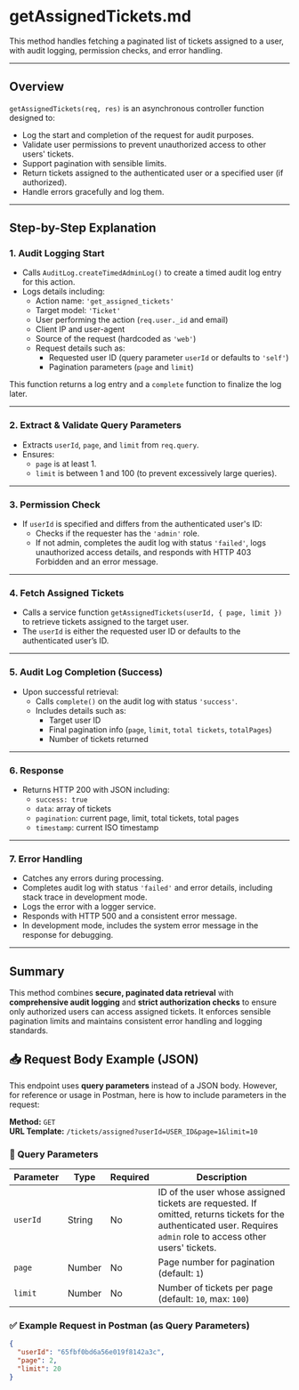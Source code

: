 # getAssignedTickets.md

This method handles fetching a paginated list of tickets assigned to a user, with audit logging, permission checks, and error handling.

---

## Overview

`getAssignedTickets(req, res)` is an asynchronous controller function designed to:

- Log the start and completion of the request for audit purposes.
- Validate user permissions to prevent unauthorized access to other users' tickets.
- Support pagination with sensible limits.
- Return tickets assigned to the authenticated user or a specified user (if authorized).
- Handle errors gracefully and log them.

---

## Step-by-Step Explanation

### 1. Audit Logging Start

- Calls `AuditLog.createTimedAdminLog()` to create a timed audit log entry for this action.
- Logs details including:
  - Action name: `'get_assigned_tickets'`
  - Target model: `'Ticket'`
  - User performing the action (`req.user._id` and email)
  - Client IP and user-agent
  - Source of the request (hardcoded as `'web'`)
  - Request details such as:
    - Requested user ID (query parameter `userId` or defaults to `'self'`)
    - Pagination parameters (`page` and `limit`)

This function returns a log entry and a `complete` function to finalize the log later.

---

### 2. Extract & Validate Query Parameters

- Extracts `userId`, `page`, and `limit` from `req.query`.
- Ensures:
  - `page` is at least 1.
  - `limit` is between 1 and 100 (to prevent excessively large queries).

---

### 3. Permission Check

- If `userId` is specified and differs from the authenticated user's ID:
  - Checks if the requester has the `'admin'` role.
  - If not admin, completes the audit log with status `'failed'`, logs unauthorized access details, and responds with HTTP 403 Forbidden and an error message.

---

### 4. Fetch Assigned Tickets

- Calls a service function `getAssignedTickets(userId, { page, limit })` to retrieve tickets assigned to the target user.
- The `userId` is either the requested user ID or defaults to the authenticated user’s ID.

---

### 5. Audit Log Completion (Success)

- Upon successful retrieval:
  - Calls `complete()` on the audit log with status `'success'`.
  - Includes details such as:
    - Target user ID
    - Final pagination info (`page`, `limit`, `total tickets`, `totalPages`)
    - Number of tickets returned

---

### 6. Response

- Returns HTTP 200 with JSON including:
  - `success: true`
  - `data`: array of tickets
  - `pagination`: current page, limit, total tickets, total pages
  - `timestamp`: current ISO timestamp

---

### 7. Error Handling

- Catches any errors during processing.
- Completes audit log with status `'failed'` and error details, including stack trace in development mode.
- Logs the error with a logger service.
- Responds with HTTP 500 and a consistent error message.
- In development mode, includes the system error message in the response for debugging.

---

## Summary

This method combines **secure, paginated data retrieval** with **comprehensive audit logging** and **strict authorization checks** to ensure only authorized users can access assigned tickets. It enforces sensible pagination limits and maintains consistent error handling and logging standards.


## 📥 Request Body Example (JSON)

This endpoint uses **query parameters** instead of a JSON body. However, for reference or usage in Postman, here is how to include parameters in the request:

**Method:** `GET`  
**URL Template:** `/tickets/assigned?userId=USER_ID&page=1&limit=10`

### 🔹 Query Parameters

| Parameter | Type   | Required | Description |
|-----------|--------|----------|-------------|
| `userId`  | String | No       | ID of the user whose assigned tickets are requested. If omitted, returns tickets for the authenticated user. Requires `admin` role to access other users' tickets. |
| `page`    | Number | No       | Page number for pagination (default: `1`) |
| `limit`   | Number | No       | Number of tickets per page (default: `10`, max: `100`) |

### ✅ Example Request in Postman (as Query Parameters)
```json
{
  "userId": "65fbf0bd6a56e019f8142a3c",
  "page": 2,
  "limit": 20
}
